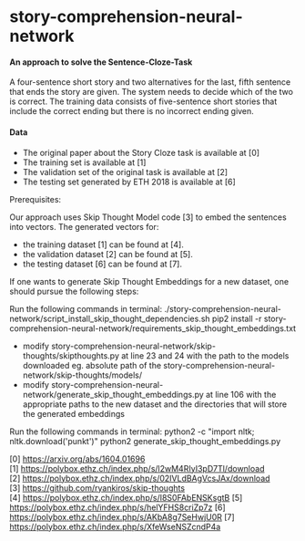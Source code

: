 # story-comprehension-neural-network

#### An approach to solve the Sentence-Cloze-Task

A four-sentence short story and two alternatives for the last, fifth sentence that ends the story are given.
The system needs to decide which of the two is correct. The training data consists of five-sentence short stories that
include the correct ending but there is no incorrect ending given.

#### Data
- The original paper about the Story Cloze task is available at [0]
- The training set is available at [1]
- The validation set of the original task is available at [2]
- The testing set generated by ETH 2018 is available at [6]


Prerequisites:

Our approach uses Skip Thought Model code [3] to embed the sentences into vectors.
The generated vectors for:
 - the training dataset [1] can be found at [4].
 - the validation dataset [2] can be found at [5].
 - the testing dataset [6] can be found at [7].

If one wants to generate Skip Thought Embeddings for a new dataset, one should pursue the following steps:

Run the following commands in terminal:
./story-comprehension-neural-network/script_install_skip_thought_dependencies.sh
pip2 install -r story-comprehension-neural-network/requirements_skip_thought_embeddings.txt

- modify story-comprehension-neural-network/skip-thoughts/skipthoughts.py at line 23 and 24 with the path to the models downloaded
eg. absolute path of the story-comprehension-neural-network/skip-thoughts/models/
- modify story-comprehension-neural-network/generate_skip_thought_embeddings.py at line 106 with the appropriate paths
to the new dataset and the directories that will store the generated embeddings

Run the following commands in terminal:
python2 -c "import nltk; nltk.download('punkt')"
python2 generate_skip_thought_embeddings.py




[0]  https://arxiv.org/abs/1604.01696 <br/>
[1]  https://polybox.ethz.ch/index.php/s/l2wM4RIyI3pD7Tl/download <br/>
[2]  https://polybox.ethz.ch/index.php/s/02IVLdBAgVcsJAx/download <br/>
[3]  https://github.com/ryankiros/skip-thoughts <br/>
[4]  https://polybox.ethz.ch/index.php/s/I8S0FAbENSKsgtB
[5]  https://polybox.ethz.ch/index.php/s/helYFHS8criZp7z
[6]  https://polybox.ethz.ch/index.php/s/AKbA8g7SeHwjU0R
[7]  https://polybox.ethz.ch/index.php/s/XfeWseNSZcndP4a
